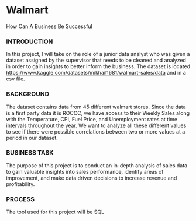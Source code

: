 # Walmart
How Can A Business Be Successful

### INTRODUCTION
In this project, I will take on the role of a junior data analyst who was given a dataset assigned by the supervisor that needs to be cleaned and analyzed in order to gain insights to 
 better inform the business. The dataset is located  https://www.kaggle.com/datasets/mikhail1681/walmart-sales/data and in a csv file.

### BACKGROUND
The dataset contains data from 45 different walmart stores. Since the data is a first party data it is ROCCC, we have access to their Weekly Sales along with the Temperature, CPI, Fuel 
 Price, and Unemployment rates at time intervals  throughout the year. We want to analyze all these different values to see if there were possible correlations between two or more values 
 at a period in our dataset.

 ### BUSINESS TASK
 The purpose of this project is to conduct an in-depth analysis of sales data to gain valuable insights into sales performance, identify areas of improvement, and make data driven decisions to increase revenue and profitability.

 ### PROCESS
 The tool used for this project will be SQL
